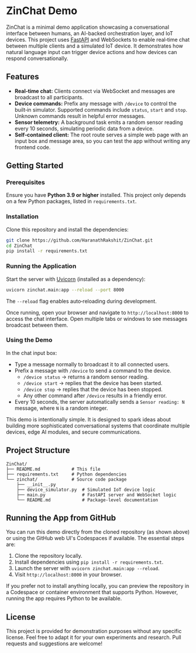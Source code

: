 # ZinChat Demo

ZinChat is a minimal demo application showcasing a conversational interface
between humans, an AI-backed orchestration layer, and IoT devices.
This project uses [FastAPI](https://fastapi.tiangolo.com/) and
WebSockets to enable real‑time chat between multiple clients and a
simulated IoT device.  It demonstrates how natural language input can
trigger device actions and how devices can respond conversationally.

## Features

- **Real‑time chat:** Clients connect via WebSocket and messages are
  broadcast to all participants.
- **Device commands:** Prefix any message with `/device` to control the
  built‑in simulator.  Supported commands include `status`, `start` and
  `stop`.  Unknown commands result in helpful error messages.
- **Sensor telemetry:** A background task emits a random sensor
  reading every 10 seconds, simulating periodic data from a device.
- **Self‑contained client:** The root route serves a simple web page
  with an input box and message area, so you can test the app without
  writing any frontend code.

## Getting Started

### Prerequisites

Ensure you have **Python 3.9 or higher** installed.  This project
only depends on a few Python packages, listed in `requirements.txt`.

### Installation

Clone this repository and install the dependencies:

```bash
git clone https://github.com/HaranathRakshit/ZinChat.git
cd ZinChat
pip install -r requirements.txt
```

### Running the Application

Start the server with [Uvicorn](https://www.uvicorn.org/) (installed
as a dependency):

```bash
uvicorn zinchat.main:app --reload --port 8000
```

The `--reload` flag enables auto‑reloading during development.

Once running, open your browser and navigate to
`http://localhost:8000` to access the chat interface.  Open multiple
tabs or windows to see messages broadcast between them.

### Using the Demo

In the chat input box:

* Type a message normally to broadcast it to all connected users.
* Prefix a message with `/device` to send a command to the device.
  - `/device status` → returns a random sensor reading.
  - `/device start` → replies that the device has been started.
  - `/device stop`  → replies that the device has been stopped.
  - Any other command after `/device` results in a friendly error.
* Every 10 seconds, the server automatically sends a
  `Sensor reading: N` message, where `N` is a random integer.

This demo is intentionally simple.  It is designed to spark ideas
about building more sophisticated conversational systems that
coordinate multiple devices, edge AI modules, and secure
communications.

## Project Structure

```
ZinChat/
├── README.md            # This file
├── requirements.txt     # Python dependencies
└── zinchat/             # Source code package
    ├── __init__.py
    ├── device_simulator.py  # Simulated IoT device logic
    ├── main.py              # FastAPI server and WebSocket logic
    └── README.md            # Package‑level documentation
```

## Running the App from GitHub

You can run this demo directly from the cloned repository (as shown
above) or using the GitHub web UI's Codespaces if available.  The
essential steps are:

1. Clone the repository locally.
2. Install dependencies using `pip install -r requirements.txt`.
3. Launch the server with `uvicorn zinchat.main:app --reload`.
4. Visit `http://localhost:8000` in your browser.

If you prefer not to install anything locally, you can preview the
repository in a Codespace or container environment that supports
Python.  However, running the app requires Python to be available.

## License

This project is provided for demonstration purposes without any
specific license.  Feel free to adapt it for your own experiments and
research.  Pull requests and suggestions are welcome!
